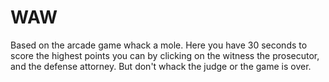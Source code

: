 # WAW
Based on the arcade game whack a mole.  Here you have 30 seconds to score the highest points you can by clicking on the witness the prosecutor, and the defense attorney.  But don't whack the judge or the game is over.

